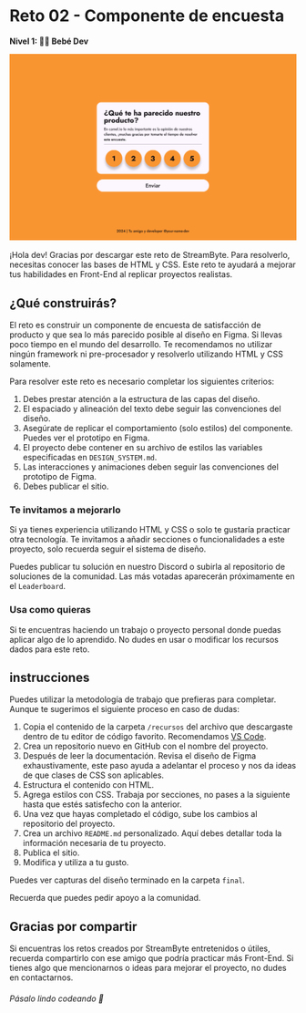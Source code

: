 # Reto 02 - Componente de encuesta

**Nivel 1: 👶🏽 Bebé Dev**

![alt text](<final/Home - 1280.png>)

¡Hola dev! Gracias por descargar este reto de StreamByte. Para resolverlo, necesitas conocer las bases de HTML y CSS. Este reto te ayudará a mejorar tus habilidades en Front-End al replicar proyectos realistas.

## ¿Qué construirás?

El reto es construir un componente de encuesta de satisfacción de producto y que sea lo más parecido posible al diseño en Figma. Si llevas poco tiempo en el mundo del desarrollo. Te recomendamos no utilizar ningún framework ni pre-procesador y resolverlo utilizando HTML y CSS solamente.

Para resolver este reto es necesario completar los siguientes criterios:

1. Debes prestar atención a la estructura de las capas del diseño.
2. El espaciado y alineación del texto debe seguir las convenciones del diseño.
3. Asegúrate de replicar el comportamiento (solo estilos) del componente. Puedes ver el prototipo en Figma.
4. El proyecto debe contener en su archivo de estilos las variables especificadas en `DESIGN_SYSTEM.md`.
5. Las interacciones y animaciones deben seguir las convenciones del prototipo de Figma.
6. Debes publicar el sitio.

### Te invitamos a mejorarlo

Si ya tienes experiencia utilizando HTML y CSS o solo te gustaría practicar otra tecnología. Te invitamos a añadir secciones o funcionalidades a este proyecto, solo recuerda seguir el sistema de diseño.

Puedes publicar tu solución en nuestro Discord o subirla al repositorio de soluciones de la comunidad. Las más votadas aparecerán próximamente en el `Leaderboard`.

### Usa como quieras

Si te encuentras haciendo un trabajo o proyecto personal donde puedas aplicar algo de lo aprendido. No dudes en usar o modificar los recursos dados para este reto.

## instrucciones

Puedes utilizar la metodología de trabajo que prefieras para completar. Aunque te sugerimos el siguiente proceso en caso de dudas:

1. Copia el contenido de la carpeta `/recursos` del archivo que descargaste dentro de tu editor de código favorito. Recomendamos [VS Code](https://code.visualstudio.com/).
2. Crea un repositorio nuevo en GitHub con el nombre del proyecto.
3. Después de leer la documentación. Revisa el diseño de Figma exhaustivamente, este paso ayuda a adelantar el proceso y nos da ideas de que clases de CSS son aplicables.
4. Estructura el contenido con HTML.
5. Agrega estilos con CSS. Trabaja por secciones, no pases a la siguiente hasta que estés satisfecho con la anterior.
6. Una vez que hayas completado el código, sube los cambios al repositorio del proyecto.
7. Crea un archivo `README.md` personalizado. Aquí debes detallar toda la información necesaria de tu proyecto.
8. Publica el sitio.
9. Modifica y utiliza a tu gusto.

Puedes ver capturas del diseño terminado en la carpeta `final`.

Recuerda que puedes pedir apoyo a la comunidad.

## Gracias por compartir

Si encuentras los retos creados por StreamByte entretenidos o útiles, recuerda compartirlo con ese amigo que podría practicar más Front-End. Si tienes algo que mencionarnos o ideas para mejorar el proyecto, no dudes en contactarnos.

###### Pásalo lindo codeando 💚